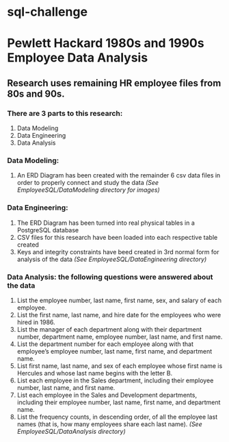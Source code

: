 # sql-challenge

# Pewlett Hackard 1980s and 1990s Employee Data Analysis

## Research uses remaining HR employee files from 80s and 90s.

### There are 3 parts to this research:

1. Data Modeling
3. Data Engineering
4. Data Analysis


### Data Modeling:
  1. An ERD Diagram has been created with the remainder 6 csv data files in order to properly connect and study the data
*(See EmployeeSQL/DataModeling directory for images)*
  
### Data Engineering:
  1. The ERD Diagram has been turned into real physical tables in a PostgreSQL database
  2. CSV files for this research have been loaded into each respective table created
  3. Keys and integrity constraints have beed created in 3rd normal form for analysis of the data
*(See EmployeeSQL/DataEngineering directory)*
  
### Data Analysis:  the following questions were answered about the data
  1. List the employee number, last name, first name, sex, and salary of each employee.
  2. List the first name, last name, and hire date for the employees who were hired in 1986.
  3. List the manager of each department along with their department number, department name, employee number, last name, and first name.
  4. List the department number for each employee along with that employee’s employee number, last name, first name, and department name.
  5. List first name, last name, and sex of each employee whose first name is Hercules and whose last name begins with the letter B.
  6. List each employee in the Sales department, including their employee number, last name, and first name.
  7. List each employee in the Sales and Development departments, including their employee number, last name, first name, and department name.
  8. List the frequency counts, in descending order, of all the employee last names (that is, how many employees share each last name).
*(See EmployeeSQL/DataAnalysis directory)*
